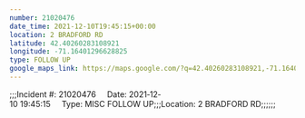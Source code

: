 ```yaml
---
number: 21020476
date_time: 2021-12-10T19:45:15+00:00
location: 2 BRADFORD RD
latitude: 42.40260283108921
longitude: -71.16401296628825
type: FOLLOW UP
google_maps_link: https://maps.google.com/?q=42.40260283108921,-71.16401296628825
---
```


;;;Incident #: 21020476     Date: 2021‐12‐10 19:45:15     Type: MISC FOLLOW UP;;;Location: 2 BRADFORD RD;;;;;;
